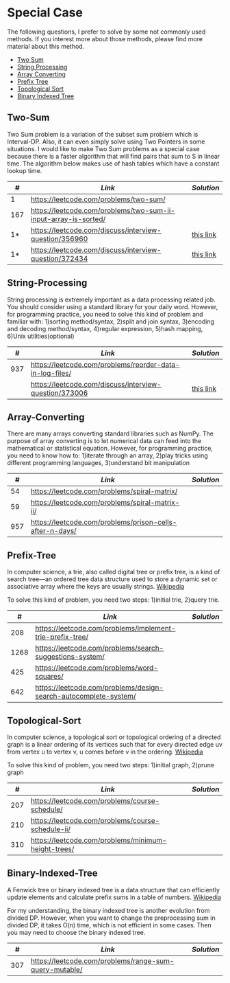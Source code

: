 # Special Case

The following questions, I prefer to solve by some not commonly used methods. If you interest more about those methods, please find more material about this method.

* [Two Sum](##Two-Sum)
* [String Processing](##String-Processing)
* [Array Converting](##Array-Converting)
* [Prefix Tree](##Prefix-Tree)
* [Topological Sort](##Topological-Sort)
* [Binary Indexed Tree](##Binary-Indexed-Tree)

## Two-Sum

Two Sum problem is a variation of the subset sum problem which is Interval-DP. Also, it can  even simply solve using Two Pointers in some situations. I would like to make Two Sum problems as a special case because there is a faster algorithm that will find pairs that sum to S in linear time. The algorithm below makes use of hash tables which have a constant lookup time.

| *#* | *Link* | *Solution* |
| ---- | --------------------------------- | --------------------------------- |
| 1 | https://leetcode.com/problems/two-sum/ | |
| 167 | https://leetcode.com/problems/two-sum-ii-input-array-is-sorted/ | |
| 1* | https://leetcode.com/discuss/interview-question/356960 | [this link](../python_practice/amazon/find_pair_with_given_sum.py) |
| 1* | https://leetcode.com/discuss/interview-question/372434 | [this link](../python_practice/amazon/two_sum_unique_pairs.py) |

## String-Processing

String processing is extremely important as a data processing related job. You should consider using a standard library for your daily word. However, for programming practice, you need to solve this kind of problem and familiar with: 1)sorting method/syntax, 2)split and join syntax, 3)encoding and decoding method/syntax, 4)regular expression, 5)hash mapping, 6)Unix utilities(optional)

| *#* | *Link* | *Solution* |
| ---- | --------------------------------- | --------------------------------- |
| 937 | https://leetcode.com/problems/reorder-data-in-log-files/ | |
| | https://leetcode.com/discuss/interview-question/373006| [this link](../python_practice/amazon/favorite_genres.py) |

## Array-Converting

There are many arrays converting standard libraries such as NumPy. The purpose of array converting is to let numerical data can feed into the mathematical or statistical equation. However, for programming practice, you need to know how to: 1)iterate through an array, 2)play tricks using different programming languages, 3)understand bit manipulation

| *#* | *Link* | *Solution* |
| ---- | --------------------------------- | --------------------------------- |
| 54 | https://leetcode.com/problems/spiral-matrix/ | |
| 59 | https://leetcode.com/problems/spiral-matrix-ii/ | |
| 957 | https://leetcode.com/problems/prison-cells-after-n-days/ | |

## Prefix-Tree

In computer science, a trie, also called digital tree or prefix tree, is a kind of search tree—an ordered tree data structure used to store a dynamic set or associative array where the keys are usually strings. [Wikipedia](https://en.wikipedia.org/wiki/Trie)

To solve this kind of problem, you need two steps: 1)initial trie, 2)query trie.

| *#* | *Link* | *Solution* |
| ---- | --------------------------------- | --------------------------------- |
| 208 | https://leetcode.com/problems/implement-trie-prefix-tree/ | |
| 1268 | https://leetcode.com/problems/search-suggestions-system/ | | 
| 425 | https://leetcode.com/problems/word-squares/ | |
| 642 | https://leetcode.com/problems/design-search-autocomplete-system/ | |

## Topological-Sort

In computer science, a topological sort or topological ordering of a directed graph is a linear ordering of its vertices such that for every directed edge uv from vertex u to vertex v, u comes before v in the ordering. [Wikipedia](https://en.wikipedia.org/wiki/Topological_sorting)

To solve this kind of problem, you need two steps: 1)initial graph, 2)prune graph

| *#* | *Link* | *Solution* |
| ---- | --------------------------------- | --------------------------------- |
| 207 | https://leetcode.com/problems/course-schedule/ | |
| 210 | https://leetcode.com/problems/course-schedule-ii/ | |
| 310 | https://leetcode.com/problems/minimum-height-trees/ | |

## Binary-Indexed-Tree

A Fenwick tree or binary indexed tree is a data structure that can efficiently update elements and calculate prefix sums in a table of numbers. [Wikipedia](https://en.wikipedia.org/wiki/Fenwick_tree)

For my understanding, the binary indexed tree is another evolution from divided DP. However, when you want to change the preprocessing sum in divided DP, it takes O(n) time, which is not efficient in some cases. Then you may need to choose the binary indexed tree. 

| *#* | *Link* | *Solution* |
| ---- | --------------------------------- | --------------------------------- |
| 307 | https://leetcode.com/problems/range-sum-query-mutable/ | |